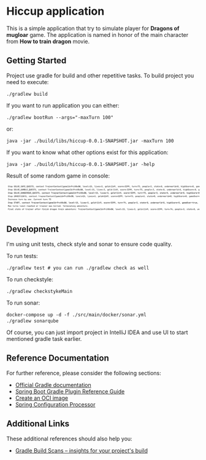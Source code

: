 # Hiccup application

This is a simple application that try to simulate player for **Dragons of mugloar** game.
The application is named in honor of the main character from **How to train dragon** movie.

## Getting Started

Project use gradle for build and other repetitive tasks. To build project you need to execute:

```shell
./gradlew build
```

If you want to run application you can either:

```shell
./gradlew bootRun --args="-maxTurn 100"
```

or:

```shell
java -jar ./build/libs/hiccup-0.0.1-SNAPSHOT.jar -maxTurn 100
```

If you want to know what other options exist for this application:

```shell
java -jar ./build/libs/hiccup-0.0.1-SNAPSHOT.jar -help
```

Result of some random game in console:

![Result](./img/result.png)

## Development

I'm using unit tests,  check style and sonar to ensure code quality.

To run tests:

```shell
./gradlew test # you can run ./gradlew check as well
```

To run checkstyle:

```shell
./gradlew checkstykeMain
```

To run sonar:

```shell
docker-compose up -d -f ./src/main/docker/sonar.yml
./gradlew sonarqube
```

Of course, you can just import project in IntelliJ IDEA and use UI to start mentioned gradle task earlier.

## Reference Documentation
For further reference, please consider the following sections:

* [Official Gradle documentation](https://docs.gradle.org)
* [Spring Boot Gradle Plugin Reference Guide](https://docs.spring.io/spring-boot/docs/2.6.3/gradle-plugin/reference/html/)
* [Create an OCI image](https://docs.spring.io/spring-boot/docs/2.6.3/gradle-plugin/reference/html/#build-image)
* [Spring Configuration Processor](https://docs.spring.io/spring-boot/docs/2.6.3/reference/htmlsingle/#configuration-metadata-annotation-processor)

## Additional Links
These additional references should also help you:

* [Gradle Build Scans – insights for your project's build](https://scans.gradle.com#gradle)

